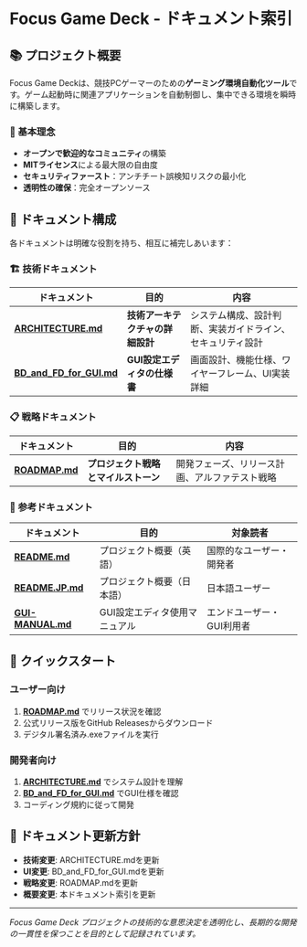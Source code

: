 # Focus Game Deck - ドキュメント索引

## 📚 プロジェクト概要

Focus Game Deckは、競技PCゲーマーのための**ゲーミング環境自動化ツール**です。ゲーム起動時に関連アプリケーションを自動制御し、集中できる環境を瞬時に構築します。

### 🎯 基本理念

- **オープンで歓迎的なコミュニティ**の構築
- **MITライセンス**による最大限の自由度
- **セキュリティファースト**：アンチチート誤検知リスクの最小化
- **透明性の確保**：完全オープンソース

## 📖 ドキュメント構成

各ドキュメントは明確な役割を持ち、相互に補完しあいます：

### 🏗️ 技術ドキュメント

| ドキュメント | 目的 | 内容 |
|-------------|------|------|
| **[ARCHITECTURE.md](./ARCHITECTURE.md)** | **技術アーキテクチャの詳細設計** | システム構成、設計判断、実装ガイドライン、セキュリティ設計 |
| **[BD_and_FD_for_GUI.md](./BD_and_FD_for_GUI.md)** | **GUI設定エディタの仕様書** | 画面設計、機能仕様、ワイヤーフレーム、UI実装詳細 |

### 📋 戦略ドキュメント

| ドキュメント | 目的 | 内容 |
|-------------|------|------|
| **[ROADMAP.md](./ROADMAP.md)** | **プロジェクト戦略とマイルストーン** | 開発フェーズ、リリース計画、アルファテスト戦略 |

### 📖 参考ドキュメント

| ドキュメント | 目的 | 対象読者 |
|-------------|------|----------|
| **[README.md](../README.md)** | プロジェクト概要（英語） | 国際的なユーザー・開発者 |
| **[README.JP.md](../README.JP.md)** | プロジェクト概要（日本語） | 日本語ユーザー |
| **[GUI-MANUAL.md](./GUI-MANUAL.md)** | GUI設定エディタ使用マニュアル | エンドユーザー・GUI利用者 |

## 🚀 クイックスタート

### ユーザー向け

1. **[ROADMAP.md](./ROADMAP.md)** でリリース状況を確認
2. 公式リリース版をGitHub Releasesからダウンロード
3. デジタル署名済み.exeファイルを実行

### 開発者向け

1. **[ARCHITECTURE.md](./ARCHITECTURE.md)** でシステム設計を理解
2. **[BD_and_FD_for_GUI.md](./BD_and_FD_for_GUI.md)** でGUI仕様を確認
3. コーディング規約に従って開発

## 🔄 ドキュメント更新方針

- **技術変更**: ARCHITECTURE.mdを更新
- **UI変更**: BD_and_FD_for_GUI.mdを更新
- **戦略変更**: ROADMAP.mdを更新
- **概要変更**: 本ドキュメント索引を更新

---

*Focus Game Deck プロジェクトの技術的な意思決定を透明化し、長期的な開発の一貫性を保つことを目的として記録されています。*
